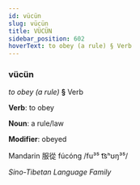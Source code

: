 ```yaml
---
id: vücün
slug: vücün
title: VÜCÜN
sidebar_position: 602
hoverText: to obey (a rule) § Verb
---
```


### vücün

*to obey (a rule)* **§** Verb

**Verb**: to obey

**Noun**: a rule/law

**Modifier**: obeyed

Mandarin 服從 fúcóng /fu³⁵ t͡sʰʊŋ³⁵/

*Sino-Tibetan Language Family*